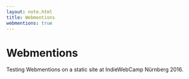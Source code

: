```yaml
---
layout: note.html
title: Webmentions
webmentions: true
---
```

# Webmentions

Testing Webmentions on a static site at IndieWebCamp Nürnberg 2016.
